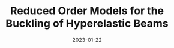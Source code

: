---
title: "Reduced Order Models for the Buckling of Hyperelastic Beams"
collection: publications
permalink: /publication/2023-01-22-Reduced-Order-Models-for-the-Buckling-of-Hyperelastic-Beams
excerpt: 'arXiv:2305.19764'
paperurl: 'https://arxiv.org/abs/2305.19764'
date: 2023-01-22
item: 13
venue: 'arXiv:2305.19764'
paperurl: 'https://doi.org/10.48550/arXiv.2305.19764'
authors: 'F. Pichi, G. Rozza'
pubsource: 'unpublished'
---